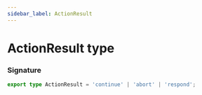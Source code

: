 ```yaml
---
sidebar_label: ActionResult
---
```


# ActionResult type

### Signature

```typescript
export type ActionResult = 'continue' | 'abort' | 'respond';
```
